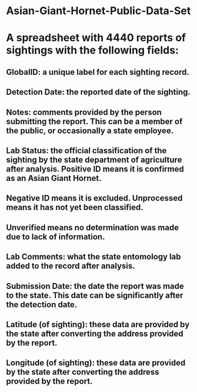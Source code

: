 # Asian-Giant-Hornet-Public-Data-Set
# A spreadsheet with 4440 reports of sightings with the following fields: 
## GlobalID: a unique label for each sighting record. 
## Detection Date: the reported date of the sighting. 
## Notes: comments provided by the person submitting the report. This can be a member of the public, or occasionally a state employee. 
## Lab Status: the official classification of the sighting by the state department of agriculture after analysis. Positive ID means it is confirmed as an Asian Giant Hornet. 
## Negative ID means it is excluded. Unprocessed means it has not yet been classified. 
## Unverified means no determination was made due to lack of information. 
## Lab Comments: what the state entomology lab added to the record after analysis.
## Submission Date: the date the report was made to the state. This date can be significantly after the detection date. 
## Latitude (of sighting): these data are provided by the state after converting the address provided by the report. 
## Longitude (of sighting): these data are provided by the state after converting the address provided by the report. 


